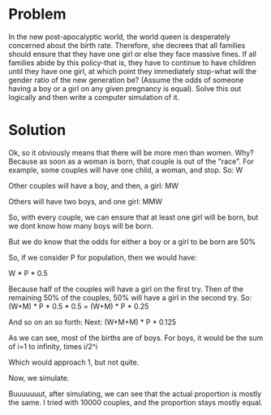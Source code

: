 # Problem

In the new post-apocalyptic world, the world queen is desperately concerned about the birth rate. Therefore, she decrees that all families should ensure that they have one girl or else they face massive fines. If all families abide by this policy-that is, they have to continue to have children until they have one girl, at which point they immediately stop-what will the gender ratio of the new generation be? (Assume the odds of someone having a boy or a girl on any given pregnancy is equal). Solve this out logically and then write a computer simulation of it. 

# Solution

Ok, so it obviously means that there will be more men than women. Why? Because as soon as a woman is born, that couple is out of the "race". 
For example, some couples will have one child, a woman, and stop. So: 
W

Other couples will have a boy, and then, a girl: 
MW

Others will have two boys, and one girl: 
MMW

So, with every couple, we can ensure that at least one girl will be born, but we dont know how many boys will be born. 

But we do know that the odds for either a boy or a girl to be born are 50%

So, if we consider P for population, then we would have: 

W * P * 0.5 

Because half of the couples will have a girl on the first try. 
Then of the remaining 50% of the couples, 50% will have a girl in the second try. So:
(W+M) * P * 0.5 * 0.5 = (W+M) * P * 0.25

And so on an so forth:
Next: 
(W+M+M) * P * 0.125

As we can see, most of the births are of boys. 
For boys, it would be the sum of i=1 to infinity, times i/2^i

Which would approach 1, but not quite. 

Now, we simulate. 



Buuuuuuut, after simulating, we can see that the actual proportion is mostly the same. I tried with 10000 couples, and the proportion stays mostly equal. 